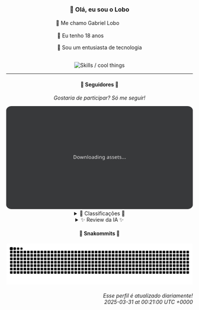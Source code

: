 <div align="center">
  <h3>👋 Olá, eu sou o Lobo</h3>
  
  <p>🐺 Me chamo Gabriel Loboㅤㅤㅤㅤㅤ</p>
  <p>🧔 Eu tenho 18 anosㅤㅤㅤㅤㅤㅤㅤㅤ</p>
  <p>🧠 Sou um entusiasta de tecnologia</p>

  <br/>

  <img width="600" alt="Skills / cool things" src="https://skills-icons.vercel.app/api/icons?i=python,md,html,css,js,github,git,vscode,linux,node,ts,sass,react,vite,vercel,lottie,ionic,capacitor,zustand,framer,firebase,arduino,godot,tailwind,shadcnui,lucide,zorinos,pnpm,reactnative&perline=14" />
</div>

<hr />

<div align="center">
    <h4>👤 Seguidores 👤</h4>
    <p><i>Gostaria de participar? Só me seguir!</i></p>
    <img width="600" src=".github/assets/cards/top3.svg" alt="Top 3 followers contributors (monthly)" />
    <details>
    <summary>🏅 Classificações 🏅</summary>
    <br/>
    <table>
        <thead>
            <tr align="center">
                <th>Posição</th>
                <th>Seguidor</th>
                <th>Contribuições</th>
            </tr>
        </thead>
        <tbody>
            <tr align="center">
                <td>1°</td>
                <td><a href="https://github.com/danko-nobre">Danilo Nobre</a></td>
                <td>302 ctr.</td>
            </tr>
            <tr align="center">
                <td>2°</td>
                <td><a href="https://github.com/EvertonMJunior">Everton Marcelino Jr.</a></td>
                <td>203 ctr.</td>
            </tr>
            <tr align="center">
                <td>3°</td>
                <td><a href="https://github.com/felipegueller">Felipe Gueller</a></td>
                <td>156 ctr.</td>
            </tr>
            <tr align="center">
                <td>4°</td>
                <td><a href="https://github.com/gustavosett">Gustavo Carvalho</a></td>
                <td>135 ctr.</td>
            </tr>
            <tr align="center">
                <td>5°</td>
                <td><a href="https://github.com/LucasATS">Lucas Almeida Tiburtino da Silva</a></td>
                <td>125 ctr.</td>
            </tr>
            <tr align="center">
                <td>6°</td>
                <td><a href="https://github.com/LestterX">LestterX</a></td>
                <td>119 ctr.</td>
            </tr>
            <tr align="center">
                <td>7°</td>
                <td><a href="https://github.com/DeividSouSan">Deivid Souza Santana</a></td>
                <td>79 ctr.</td>
            </tr>
            <tr align="center">
                <td>8°</td>
                <td><a href="https://github.com/wTechnoo">Cézar</a></td>
                <td>77 ctr.</td>
            </tr>
            <tr align="center">
                <td>9°</td>
                <td><a href="https://github.com/Cr-Israel">Carlos Israel</a></td>
                <td>30 ctr.</td>
            </tr>
            <tr align="center">
                <td>10°</td>
                <td><a href="https://github.com/GhostOfAngstrom">Ghost of Ångström♱₿</a></td>
                <td>30 ctr.</td>
            </tr>
        </tbody>
    </table>
    </details>
    <details>
    <summary>✨ Review da IA ✨</summary>
    <br/>
    <div align="justify"><p><b>Danilo Nobre</b>, 302 contribuições? Que inveja... da sua capacidade de fazer um perfil no Moodle. Sério, de todos os repositórios, o que tem mais estrelas é um plugin de CPF. Talento desperdiçado, diria.</p>
<p><b>Everton Marcelino Jr.</b>, ah, o clássico "apaixonado por tecnologia". Contribuiu para o TypeORM, que legal. Mas e o seu próprio repositório, EvertonMJunior/EvertonMJunior? A última atualização foi em maio de 2024. Precisando de um <i>type</i>ORM para organizar a sua vida?</p>
<p><b>Felipe Gueller</b>, seus componentes HTML diversos... diversos como? Um para cada dia da semana? E o curso da Origamid? Já dominou o HTML e CSS ou ainda está tentando centralizar uma div? Seus esforços são notáveis, mesmo que discretos.</p>
<p><b>Gustavo Carvalho</b>, "Interessado em computação e segurança da informação". Que bom que está contribuindo para o OpenTelemetry, porque a segurança dos seus dados parece que depende disso. Quase duas mil estrelas em um projeto, enquanto seus projetos pessoais somam quantos? Nenhum? Ah, tá.</p>
<p><b>Lucas Almeida Tiburtino da Silva</b>, Engenheiro Eletricista fã de IA que faz app de edição de imagem com filtro. O que poderia dar errado? Um stargazer solitário no seu app. Imagino que a IA ainda não aprendeu a dar estrelas no GitHub, ou talvez ela simplesmente não tenha gostado dos filtros.</p>
<p><b>LestterX</b>, um portfólio e sistemas, aparentemente abandonados em julho de 2023. E aquela aplicação de entregas que some com os dados depois de algumas horas? Que metáfora perfeita para a vida. Pelo menos o "Readme o' mine" está lá, brilhando com sua... ausência de conteúdo.</p>
<p><b>Deivid Souza Santana</b>, "apaixonado por desenvolvimento back-end". Mas pelo visto, mais apaixonado por criar repositórios do que por realmente enchê-los de código. "Data-Structures" e "Design-Patterns", ambos intocados desde maio de 2024. A paixão esfriou?</p>
<p><b>Cézar</b>, ".NET Developer". Tão conciso quanto seu repositório wTechnoo/wTechnoo, cuja última atualização foi em julho de 2024. Imagino que o .NET esteja te ocupando demais para se preocupar com coisas menos importantes, tipo... sei lá, um README?</p>
<p><b>Carlos Israel</b>, "Software Engineer. Passionate about technology." Ah, a clássica bio genérica. O SPA-universe foi atualizado em Abril, imagino que o universo de Single Page Applications seja mais interessante que este ranking. Não te culpo.</p>
<p><b>Ghost of Ångström⚇</b>, um nome que soa como um erro de digitação, mas tudo bem. Contribuiu para um site de criptomoedas sem KYC. Pelo menos alguém está se preocupando com a privacidade, já que a sua atividade no GitHub é totalmente pública. E fez um fork... que audácia!</p>
<p><b>Ageu Silva</b>, "127.0.0.1". Tão local quanto suas contribuições. Um leitor de RSS em Python com Tkinter? Que vintage! Pelo menos seu currículo está online, caso alguém precise de um programador que vive no próprio umbigo. <i>(Sem ofensas)</i></p>
</div>
    </details>
</div>

<div align="center">
  <h4>🐍 Snakommits 🐍</h4>
    <picture>
      <source media="(prefers-color-scheme: dark)" srcset="https://raw.githubusercontent.com/Lobooooooo14/Lobooooooo14/snake-output/snake-dark.svg">
      <source media="(prefers-color-scheme: light)" srcset="https://raw.githubusercontent.com/Lobooooooo14/Lobooooooo14/snake-output/snake-light.svg">
      <img alt="github contribution grid snake animation" src="https://raw.githubusercontent.com/Lobooooooo14/Lobooooooo14/snake-output/snake-light.svg">
    </picture>
</div>

<h6 align="right">
  Esse perfil é atualizado diariamente!<br/> <i>2025-03-31 at 00:21:00 UTC +0000</i>
<h6>